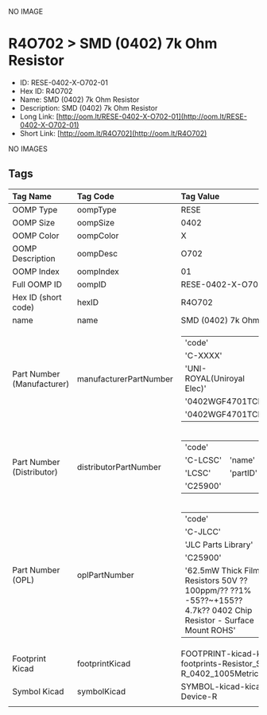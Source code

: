 


  
NO IMAGE  
# R4O702 > SMD (0402) 7k Ohm Resistor

- ID: RESE-0402-X-O702-01
- Hex ID: R4O702
- Name: SMD (0402) 7k Ohm Resistor
- Description: SMD (0402) 7k Ohm Resistor
- Long Link: [http://oom.lt/RESE-0402-X-O702-01](http://oom.lt/RESE-0402-X-O702-01)
- Short Link: [http://oom.lt/R4O702](http://oom.lt/R4O702)
  
NO IMAGES  
## Tags
  

|Tag Name|Tag Code|Tag Value|
| :--- | :--- | :--- |
|OOMP Type|oompType|RESE|
|OOMP Size|oompSize|0402|
|OOMP Color|oompColor|X|
|OOMP Description|oompDesc|O702|
|OOMP Index|oompIndex|01|
|Full OOMP ID|oompID|RESE-0402-X-O702-01|
|Hex ID (short code)|hexID|R4O702|
|name|name|SMD (0402) 7k Ohm Resistor|
|Part Number (Manufacturer)|manufacturerPartNumber|<table><tr><td>'code'</td></tr><tr><td> 'C-XXXX'</td><td> 'name'</td></tr><tr><td> 'UNI-ROYAL(Uniroyal Elec)'</td><td> 'partID'</td></tr><tr><td> '0402WGF4701TCE'</td><td> 'partName'</td></tr><tr><td> '0402WGF4701TCE'</td></tr></table>|
|Part Number (Distributor)|distributorPartNumber|<table><tr><td>'code'</td></tr><tr><td> 'C-LCSC'</td><td> 'name'</td></tr><tr><td> 'LCSC'</td><td> 'partID'</td></tr><tr><td> 'C25900'</td></tr></table>|
|Part Number (OPL)|oplPartNumber|<table><tr><td>'code'</td></tr><tr><td> 'C-JLCC'</td><td> 'name'</td></tr><tr><td> 'JLC Parts Library'</td><td> 'partID'</td></tr><tr><td> 'C25900'</td><td> 'partName'</td></tr><tr><td> '62.5mW Thick Film Resistors 50V ??100ppm/?? ??1% -55??~+155?? 4.7k?? 0402  Chip Resistor - Surface Mount ROHS'</td></tr></table>|
|Footprint Kicad|footprintKicad|FOOTPRINT-kicad-kicad-footprints-Resistor_SMD-R_0402_1005Metric|
|Symbol Kicad|symbolKicad|SYMBOL-kicad-kicad-symbols-Device-R|
||||
